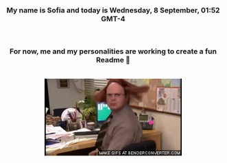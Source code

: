 


<div align="center">
<h3 >My name is Sofia and today is Wednesday, 8 September, 01:52 GMT-4</h3><br>
<h3 >For now, me and my personalities are working to create a fun Readme 👋
</h3><br>
<img src='img/dwight.gif' alt='working...'/>
</div>
